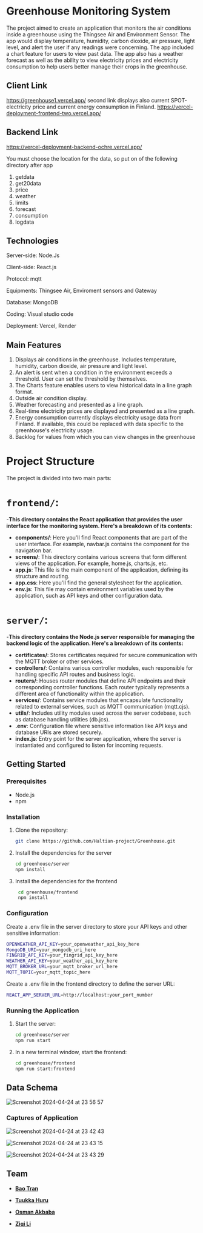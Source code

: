 # Greenhouse Monitoring System


The project aimed to create an application that monitors the air conditions inside a greenhouse using the Thingsee Air and Environment Sensor. The app would display temperature, humidity, carbon dioxide, air pressure, light level, and alert the user if any readings were concerning. The app included a chart feature for users to view past data. The app also has a weather forecast as well as the ability to view electricity prices and electricity consumption to help users better manage their crops in the greenhouse.

## Client Link

https://greenhouse1.vercel.app/
second link displays also current SPOT-electricity price and current energy consumption in Finland. 
https://vercel-deployment-frontend-two.vercel.app/

## Backend Link

https://vercel-deployment-backend-ochre.vercel.app/

You must choose the location for the data, so put on of the following directory after app
1. getdata
2. get20data
3. price
4. weather
5. limits
6. forecast
7. consumption
8. logdata

## Technologies

Server-side: Node.Js

Client-side: React.js

Protocol: mqtt

Equipments: Thingsee Air, Enviroment sensors and Gateway

Database: MongoDB

Coding: Visual studio code

Deployment: Vercel, Render

## Main Features
1. Displays air conditions in the greenhouse. Includes temperature, humidity, carbon dioxide, air pressure and light level.
2. An alert is sent when a condition in the environment exceeds a threshold. User can set the threshold by themselves.
3. The Charts feature enables users to view historical data in a line graph format.
4. Outside air condition display.
5. Weather forecasting and presented as a line graph.
6. Real-time electricity prices are displayed and presented as a line graph.
7. Energy consumption currently displays electricity usage data from Finland. If available, this could be replaced with data specific to the greenhouse's electricity usage.
8. Backlog for values ​​from which you can view changes in the greenhouse

# Project Structure

The project is divided into two main parts:

# `frontend/`: 
-**This directory contains the React application that provides the user interface for the monitoring system. Here's a breakdown of its contents:**
- **components/**: Here you'll find React components that are part of the user interface. For example, navbar.js contains the component for the navigation bar.
- **screens/**: This directory contains various screens that form different views of the application. For example, home.js, charts.js, etc.
- **app.js**: This file is the main component of the application, defining its structure and routing.
- **app.css**: Here you'll find the general stylesheet for the application.
- **env.js**: This file may contain environment variables used by the application, such as API keys and other configuration data.

# `server/`: 
-**This directory contains the Node.js server responsible for managing the backend logic of the application. Here's a breakdown of its contents:**
- **certificates/**: Stores certificates required for secure communication with the MQTT broker or other services.
- **controllers/**: Contains various controller modules, each responsible for handling specific API routes and business logic.
- **routers/**: Houses router modules that define API endpoints and their corresponding controller functions. Each router typically represents a different area of functionality within the application.
- **services/**: Contains service modules that encapsulate functionality related to external services, such as MQTT communication (mqtt.cjs).
- **utils/**: Includes utility modules used across the server codebase, such as database handling utilities (db.jcs).
- **.env**: Configuration file where sensitive information like API keys and database URIs are stored securely.
- **index.js**: Entry point for the server application, where the server is instantiated and configured to listen for incoming requests.
## Getting Started

### Prerequisites

- Node.js
- npm

### Installation

1. Clone the repository:
   ```sh
   git clone https://github.com/Haltian-project/Greenhouse.git

2. Install the dependencies for the server
   ```sh
   cd greenhouse/server
   npm install  

3. Install the dependencies for the frontend
   ```sh
    cd greenhouse/frontend
    npm install

### Configuration
Create a .env file in the server directory to store your API keys and other sensitive information:
   ```sh
   OPENWEATHER_API_KEY=your_openweather_api_key_here
   MongoDB_URI=your_mongodb_uri_here
   FINGRID_API_KEY=your_fingrid_api_key_here
   WEATHER_API_KEY=your_weather_api_key_here
   MQTT_BROKER_URL=your_mqtt_broker_url_here
   MQTT_TOPIC=your_mqtt_topic_here
   ```
Create a .env file in the frontend directory to define the server URL:
```sh
REACT_APP_SERVER_URL=http://localhost:your_port_number
 ```
      
### Running the Application

1. Start the server:
   ```sh
   cd greenhouse/server
   npm run start

2. In a new terminal window, start the frontend: 
   ```sh
   cd greenhouse/frontend
   npm run start:frontend

## Data Schema

![Screenshot 2024-04-24 at 23 56 57](https://github.com/Haltian-project/Greenhouse/assets/28098368/17643cb6-1dcf-48b8-8287-51b1a6b4ff0a)


### Captures of Application

![Screenshot 2024-04-24 at 23 42 43](https://github.com/Haltian-project/Greenhouse/assets/143429680/a29773cd-f779-40cc-b189-a89f23d3e9e9)

![Screenshot 2024-04-24 at 23 43 15](https://github.com/Haltian-project/Greenhouse/assets/28098368/530e29b1-52e1-4ea9-ab2d-56e37121c652)

![Screenshot 2024-04-24 at 23 43 29](https://github.com/Haltian-project/Greenhouse/assets/143429680/7faa9d11-b984-4e71-a52c-0795d85d0bff)

## Team

- **[Bao Tran](https://github.com/tranxbao)**

- **[Tuukka Huru](https://github.com/TuukkaHuru)**

- **[Osman Akbaba](https://github.com/OsmanAkbaba)**

- **[Ziqi Li](https://github.com/ZiqiLi28)**
